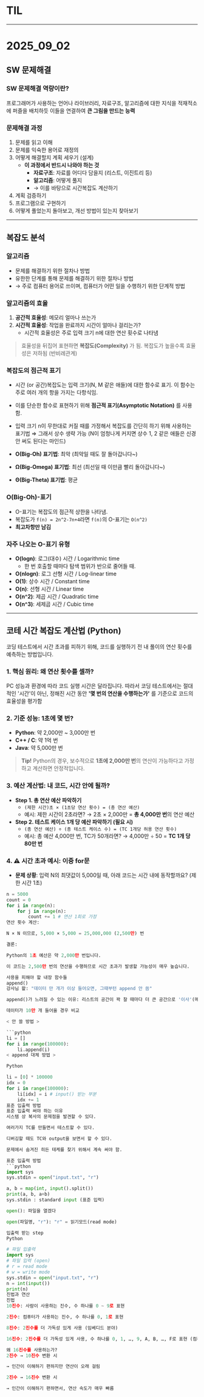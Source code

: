# TIL
---
# 2025_09_02

## SW 문제해결

### SW 문제해결 역량이란?
프로그래머가 사용하는 언어나 라이브러리, 자료구조, 알고리즘에 대한 지식을 적재적소에 퍼즐을 배치하듯 이들을 연결하여 **큰 그림을 만드는 능력**

### 문제해결 과정
1.  문제를 읽고 이해
2.  문제를 익숙한 용어로 재정의
3.  어떻게 해결할지 계획 세우기 (설계)
    -   **이 과정에서 반드시 나와야 하는 것**
        -   **자료구조**: 자료를 어디다 담을지 (리스트, 이진트리 등)
        -   **알고리즘**: 어떻게 풀지
        -   → 이를 바탕으로 시간복잡도 계산하기
4.  계획 검증하기
5.  프로그램으로 구현하기
6.  어떻게 풀었는지 돌아보고, 개선 방법이 있는지 찾아보기

---

## 복잡도 분석

### 알고리즘
-   문제를 해결하기 위한 절차나 방법
-   유한한 단계를 통해 문제를 해결하기 위한 절차나 방법
-   → 주로 컴퓨터 용어로 쓰이며, 컴퓨터가 어떤 일을 수행하기 위한 단계적 방법

### 알고리즘의 효율
1.  **공간적 효율성**: 메모리 얼마나 쓰는가
2.  **시간적 효율성**: 작업을 완료까지 시간이 얼마나 걸리는가?
    -   시간적 효율성은 주로 입력 크기 n에 대한 연산 횟수로 나타냄

> 효율성을 뒤집어 표현하면 **복잡도(Complexity)** 가 됨. 복잡도가 높을수록 효율성은 저하됨 (반비례관계)

### 복잡도의 점근적 표기
-   시간 (or 공간)복잡도는 입력 크기(N, M 같은 애들)에 대한 함수로 표기. 이 함수는 주로 여러 개의 항을 가지는 다항식임.
-   이를 단순한 함수로 표현하기 위해 **점근적 표기(Asymptotic Notation)** 를 사용함.
-   입력 크기 n이 무한대로 커질 때를 가정해서 복잡도를 간단히 하기 위해 사용하는 표기법 ⇒ 그래서 상수 생략 가능 (N이 엄청나게 커지면 상수 1, 2 같은 애들은 신경 안 써도 된다는 마인드)

-   **O(Big-Oh) 표기법**: 최악 (최악일 때도 잘 돌아갑니다~)
-   **Ω(Big-Omega) 표기법**: 최선 (최선일 때 이만큼 빨리 돌아갑니다~)
-   **Θ(Big-Theta) 표기법**: 평균

### O(Big-Oh)-표기
-   O-표기는 복잡도의 점근적 상한을 나타냄.
-   복잡도가 `f(n) = 2n^2-7n+4`라면 `f(n)`의 O-표기는 `O(n^2)`
-   **최고차항만 남김**

### 자주 나오는 O-표기 유형
-   **O(logn)**: 로그(대수) 시간 / Logarithmic time
    -   한 번 호출할 때마다 탐색 범위가 반으로 줄어들 때.
-   **O(nlogn)**: 로그 선형 시간 / Log-linear time
-   **O(1)**: 상수 시간 / Constant time
-   **O(n)**: 선형 시간 / Linear time
-   **O(n^2)**: 제곱 시간 / Quadratic time
-   **O(n^3)**: 세제곱 시간 / Cubic time

---

## 코테 시간 복잡도 계산법 (Python)

코딩 테스트에서 시간 초과를 피하기 위해, 코드를 실행하기 전 내 풀이의 연산 횟수를 예측하는 방법입니다.

### 1. 핵심 원리: 왜 연산 횟수를 셀까?
PC 성능과 환경에 따라 코드 실행 시간은 달라집니다. 따라서 코딩 테스트에서는 절대적인 '시간'이 아닌, 정해진 시간 동안 **'몇 번의 연산을 수행하는가'** 를 기준으로 코드의 효율성을 평가함

### 2. 기준 성능: 1초에 몇 번?
-   **Python**: 약 2,000만 ~ 3,000만 번
-   **C++ / C**: 약 1억 번
-   **Java**: 약 5,000만 번

> **Tip!**
> Python의 경우, 보수적으로 **1초에 2,000만 번**의 연산이 가능하다고 가정하고 계산하면 안정적입니다.

### 3. 예산 계산법: 내 코드, 시간 안에 될까?
-   **Step 1. 총 연산 예산 파악하기**
    -   `(제한 시간)초 × (1초당 연산 횟수) = (총 연산 예산)`
    -   예시: 제한 시간이 2초라면? → 2초 × 2,000만 = **총 4,000만 번**의 연산 예산
-   **Step 2. 테스트 케이스 1개 당 예산 파악하기 (필요 시)**
    -   `(총 연산 예산) ÷ (총 테스트 케이스 수) = (TC 1개당 허용 연산 횟수)`
    -   예시: 총 예산 4,000만 번, TC가 50개라면? → 4,000만 ÷ 50 = **TC 1개 당 80만 번**

### 4. ⚠️ 시간 초과 예시: 이중 for문
-   **문제 상황**: 입력 N의 최댓값이 5,000일 때, 아래 코드는 시간 내에 동작할까요? (제한 시간 1초)
```python
n = 5000
count = 0
for i in range(n):
    for j in range(n):
        count += 1 # 연산 1회로 가정
연산 횟수 계산:

N × N 이므로, 5,000 × 5,000 = 25,000,000 (2,500만) 번

결론:

Python의 1초 예산은 약 2,000만 번입니다.

이 코드는 2,500만 번의 연산을 수행하므로 시간 초과가 발생할 가능성이 매우 높습니다.

사용을 피해야 할 내장 함수들
append()
강사님 왈: "데이터 만 개가 이상 들어오면, 그때부턴 append 안 씀"

append()가 느려질 수 있는 이유: 리스트의 공간이 꽉 찰 때마다 더 큰 공간으로 '이사'(메모리 재할당 및 복사)를 가기 때문. 데이터가 많을수록 이사 비용(시간)이 커짐.

데이터가 10만 개 들어올 경우 비교

< 안 쓸 방법 >

```python
li = []
for i in range(100000):
    li.append(i) 
< append 대체 방법 >

Python

li = [0] * 100000
idx = 0
for i in range(100000):
    li[idx] = i # input() 받는 부분
    idx += 1
표준 입출력 방법
표준 입출력 써야 하는 이유
시스템 상 복사의 문제점을 발견할 수 있다.

여러가지 TC를 만들면서 테스트할 수 있다.

디버깅할 때도 TC와 output을 보면서 할 수 있다.

문제에서 숨겨진 히든 테케를 찾기 위해서 계속 써야 함.

표준 입출력 방법
```python
import sys
sys.stdin = open("input.txt", "r")

a, b = map(int, input().split())
print(a, b, a+b)
sys.stdin : standard input (표준 입력)

open(): 파일을 열겠다

open(파일명, "r"): "r" = 읽기모드(read mode)

입출력 받는 step
Python

# 파일 입출력
import sys
# 파일 입력 (open)
# r = read mode
# w = write mode
sys.stdin = open("input.txt", "r")
n = int(input())
print(n)
진법과 연산
진법
10진수: 사람이 사용하는 진수, 수 하나를 0 ~ 9로 표현

2진수: 컴퓨터가 사용하는 진수, 수 하나를 0, 1로 표현

8진수: 2진수를 더 가독성 있게 사용 (임베디드 분야)

16진수: 2진수를 더 가독성 있게 사용, 수 하나를 0, 1, …, 9, A, B, …, F로 표현 (컴퓨터 개발)

왜 16진수를 사용하는가?
2진수 → 10진수 변환 시

→ 인간이 이해하기 편하지만 연산이 오래 걸림

2진수 → 16진수 변환 시

→ 인간이 이해하기 편하면서, 연산 속도가 매우 빠름
